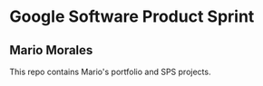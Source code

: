 # Google Software Product Sprint
## Mario Morales

This repo contains Mario's portfolio and SPS projects.

